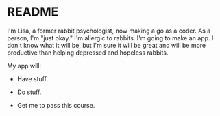 # README

I'm Lisa, a former rabbit psychologist, now making a go as a coder. As a person, I'm "just okay." I'm allergic to rabbits. I'm going to make an app. I don't know what it will be, but I'm sure it will be great and will be more productive than helping depressed and hopeless rabbits.

My app will:

* Have stuff.

* Do stuff.

* Get me to pass this course.